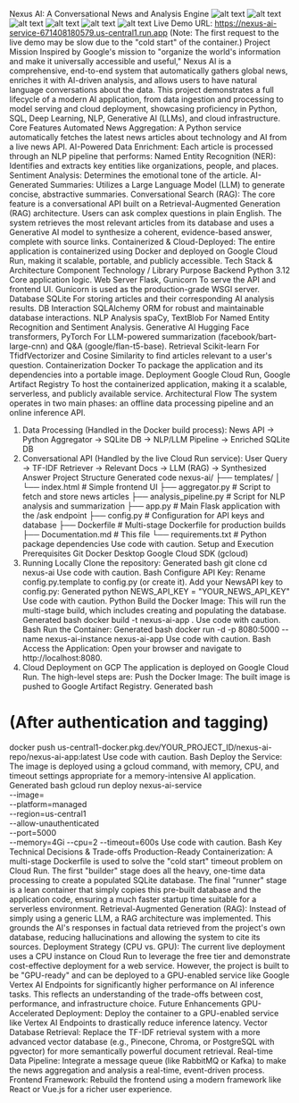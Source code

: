 Nexus AI: A Conversational News and Analysis Engine
![alt text](https://img.shields.io/badge/Python-3.12-blue?logo=python)
![alt text](https://img.shields.io/badge/Docker-25-blue?logo=docker)
![alt text](https://img.shields.io/badge/Google_Cloud-Deployed-blue?logo=google-cloud)
![alt text](https://img.shields.io/badge/Generative_AI-LLM-orange)
![alt text](https://img.shields.io/badge/NLP-spaCy-orange)
![alt text](https://img.shields.io/badge/Database-SQLite-lightgrey)
Live Demo URL: https://nexus-ai-service-671408180579.us-central1.run.app
(Note: The first request to the live demo may be slow due to the "cold start" of the container.)
Project Mission
Inspired by Google's mission to "organize the world's information and make it universally accessible and useful," Nexus AI is a comprehensive, end-to-end system that automatically gathers global news, enriches it with AI-driven analysis, and allows users to have natural language conversations about the data.
This project demonstrates a full lifecycle of a modern AI application, from data ingestion and processing to model serving and cloud deployment, showcasing proficiency in Python, SQL, Deep Learning, NLP, Generative AI (LLMs), and cloud infrastructure.
Core Features
Automated News Aggregation: A Python service automatically fetches the latest news articles about technology and AI from a live news API.
AI-Powered Data Enrichment: Each article is processed through an NLP pipeline that performs:
Named Entity Recognition (NER): Identifies and extracts key entities like organizations, people, and places.
Sentiment Analysis: Determines the emotional tone of the article.
AI-Generated Summaries: Utilizes a Large Language Model (LLM) to generate concise, abstractive summaries.
Conversational Search (RAG): The core feature is a conversational API built on a Retrieval-Augmented Generation (RAG) architecture. Users can ask complex questions in plain English. The system retrieves the most relevant articles from its database and uses a Generative AI model to synthesize a coherent, evidence-based answer, complete with source links.
Containerized & Cloud-Deployed: The entire application is containerized using Docker and deployed on Google Cloud Run, making it scalable, portable, and publicly accessible.
Tech Stack & Architecture
Component	Technology / Library	Purpose
Backend	Python 3.12	Core application logic.
Web Server	Flask, Gunicorn	To serve the API and frontend UI. Gunicorn is used as the production-grade WSGI server.
Database	SQLite	For storing articles and their corresponding AI analysis results.
DB Interaction	SQLAlchemy	ORM for robust and maintainable database interactions.
NLP Analysis	spaCy, TextBlob	For Named Entity Recognition and Sentiment Analysis.
Generative AI	Hugging Face transformers, PyTorch	For LLM-powered summarization (facebook/bart-large-cnn) and Q&A (google/flan-t5-base).
Retrieval	Scikit-learn	For TfidfVectorizer and Cosine Similarity to find articles relevant to a user's question.
Containerization	Docker	To package the application and its dependencies into a portable image.
Deployment	Google Cloud Run, Google Artifact Registry	To host the containerized application, making it a scalable, serverless, and publicly available service.
Architectural Flow
The system operates in two main phases: an offline data processing pipeline and an online inference API.
1. Data Processing (Handled in the Docker build process):
News API -> Python Aggregator -> SQLite DB -> NLP/LLM Pipeline -> Enriched SQLite DB
2. Conversational API (Handled by the live Cloud Run service):
User Query -> TF-IDF Retriever -> Relevant Docs -> LLM (RAG) -> Synthesized Answer
Project Structure
Generated code
nexus-ai/
├── templates/
│   └── index.html         # Simple frontend UI
├── aggregator.py          # Script to fetch and store news articles
├── analysis_pipeline.py   # Script for NLP analysis and summarization
├── app.py                 # Main Flask application with the /ask endpoint
├── config.py              # Configuration for API keys and database
├── Dockerfile             # Multi-stage Dockerfile for production builds
├── Documentation.md       # This file
└── requirements.txt       # Python package dependencies
Use code with caution.
Setup and Execution
Prerequisites
Git
Docker Desktop
Google Cloud SDK (gcloud)
1. Running Locally
Clone the repository:
Generated bash
git clone <your-repo-url>
cd nexus-ai
Use code with caution.
Bash
Configure API Key:
Rename config.py.template to config.py (or create it).
Add your NewsAPI key to config.py:
Generated python
NEWS_API_KEY = "YOUR_NEWS_API_KEY"
Use code with caution.
Python
Build the Docker Image:
This will run the multi-stage build, which includes creating and populating the database.
Generated bash
docker build -t nexus-ai-app .
Use code with caution.
Bash
Run the Container:
Generated bash
docker run -d -p 8080:5000 --name nexus-ai-instance nexus-ai-app
Use code with caution.
Bash
Access the Application:
Open your browser and navigate to http://localhost:8080.
2. Cloud Deployment on GCP
The application is deployed on Google Cloud Run. The high-level steps are:
Push the Docker Image: The built image is pushed to Google Artifact Registry.
Generated bash
# (After authentication and tagging)
docker push us-central1-docker.pkg.dev/YOUR_PROJECT_ID/nexus-ai-repo/nexus-ai-app:latest
Use code with caution.
Bash
Deploy the Service: The image is deployed using a gcloud command, with memory, CPU, and timeout settings appropriate for a memory-intensive AI application.
Generated bash
gcloud run deploy nexus-ai-service \
  --image=<image-url> \
  --platform=managed \
  --region=us-central1 \
  --allow-unauthenticated \
  --port=5000 \
  --memory=4Gi --cpu=2 --timeout=600s
Use code with caution.
Bash
Key Technical Decisions & Trade-offs
Production-Ready Containerization: A multi-stage Dockerfile is used to solve the "cold start" timeout problem on Cloud Run. The first "builder" stage does all the heavy, one-time data processing to create a populated SQLite database. The final "runner" stage is a lean container that simply copies this pre-built database and the application code, ensuring a much faster startup time suitable for a serverless environment.
Retrieval-Augmented Generation (RAG): Instead of simply using a generic LLM, a RAG architecture was implemented. This grounds the AI's responses in factual data retrieved from the project's own database, reducing hallucinations and allowing the system to cite its sources.
Deployment Strategy (CPU vs. GPU): The current live deployment uses a CPU instance on Cloud Run to leverage the free tier and demonstrate cost-effective deployment for a web service. However, the project is built to be "GPU-ready" and can be deployed to a GPU-enabled service like Google Vertex AI Endpoints for significantly higher performance on AI inference tasks. This reflects an understanding of the trade-offs between cost, performance, and infrastructure choice.
Future Enhancements
GPU-Accelerated Deployment: Deploy the container to a GPU-enabled service like Vertex AI Endpoints to drastically reduce inference latency.
Vector Database Retrieval: Replace the TF-IDF retrieval system with a more advanced vector database (e.g., Pinecone, Chroma, or PostgreSQL with pgvector) for more semantically powerful document retrieval.
Real-time Data Pipeline: Integrate a message queue (like RabbitMQ or Kafka) to make the news aggregation and analysis a real-time, event-driven process.
Frontend Framework: Rebuild the frontend using a modern framework like React or Vue.js for a richer user experience.